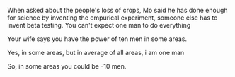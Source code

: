 When asked about the people's loss of crops, Mo said he has done enough for science by inventing the empurical experiment, someone else has to invent beta testing. You can't expect one man to do everything

Your wife says you have the power of ten men in some areas.

Yes, in some areas, but in average of all areas, i am one man

So, in some areas you could be -10 men.
